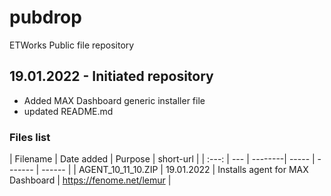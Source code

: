 # pubdrop
ETWorks Public file repository

## 19.01.2022 - Initiated repository
- Added MAX Dashboard generic installer file
- updated README.md

### Files list 
| Filename | Date added | Purpose  |  short-url |
| :---: | --- | --------| ----- | ------- | ------ |
| AGENT_10_11_10.ZIP | 19.01.2022 | Installs agent for MAX Dashboard | https://fenome.net/lemur |
